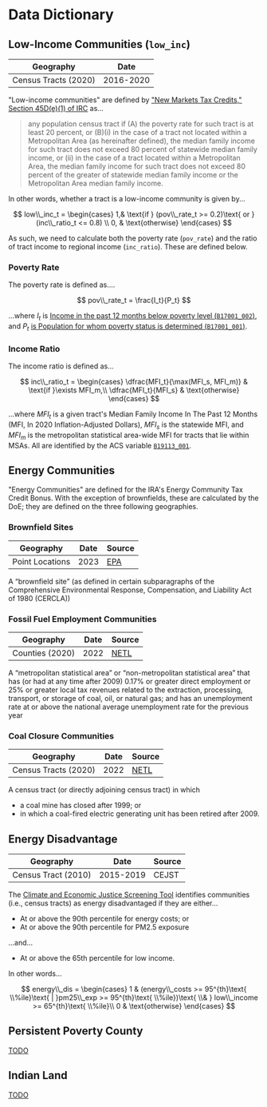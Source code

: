 # Data Dictionary

## Low-Income Communities (`low_inc`)

| Geography  | Date |
| ---------- | ---- |
| Census Tracts (2020)  | 2016-2020 |

"Low-income communities" are defined by ["New Markets Tax Credits," Section 45D(e)(1) of IRC](https://www.federalregister.gov/d/01-31391/p-16) as...

> any population census tract if (A) the poverty rate for such tract is at least 20 percent, or (B)(i) in the case of a tract not located within a Metropolitan Area (as hereinafter defined), the median family income for such tract does not exceed 80 percent of statewide median family income, or (ii) in the case of a tract located within a Metropolitan Area, the median family income for such tract does not exceed 80 percent of the greater of statewide median family income or the Metropolitan Area median family income.

In other words, whether a tract is a low-income community is given by...

$$
low\\_inc_t = 
\begin{cases}
    1,& \text{if } (pov\\_rate_t >= 0.2)\text{ or }(inc\\_ratio_t <= 0.8) \\
    0,              & \text{otherwise}
\end{cases}
$$

As such, we need to calculate both the poverty rate (`pov_rate`) and the ratio of tract income to regional income (`inc_ratio`). These are defined below.

### Poverty Rate

The poverty rate is defined as....

$$
pov\\_rate_t = \frac{I_t}{P_t}
$$

...where $I_t$ is [Income in the past 12 months below poverty level (`B17001_002`)](https://www.socialexplorer.com/data/ACS2020_5yr/metadata/?ds=ACS20_5yr&var=B17001002), and $P_t$ [is Population for whom poverty status is determined (`B17001_001`)](https://www.socialexplorer.com/data/ACS2020_5yr/metadata/?ds=ACS20_5yr&var=B17001001).

### Income Ratio

The income ratio is defined as...

$$
inc\\_ratio_t = 
\begin{cases}
  \dfrac{MFI_t}{\max(MFI_s, MFI_m)} & \text{if }\exists MFI_m,\\
  \dfrac{MFI_t}{MFI_s} & \text{otherwise}
\end{cases}
$$

...where $MFI_t$ is a given tract's Median Family Income In The Past 12 Months (MFI, In 2020 Inflation-Adjusted Dollars), $MFI_s$ is the statewide MFI, and $MFI_m$ is the metropolitan statistical area-wide MFI for tracts that lie within MSAs. All are identified by the ACS variable [`B19113_001`](https://www.socialexplorer.com/data/ACS2020_5yr/metadata/?ds=ACS20_5yr&var=B19113001).

## Energy Communities

"Energy Communities" are defined for the IRA's Energy Community Tax Credit Bonus. With the exception of brownfields, these are calculated by the DoE; they are defined on the three following geographies.

### Brownfield Sites

| Geography  | Date | Source |
| ---------- | ---- | ----------- |
| Point Locations  | 2023 | [EPA](https://www.epa.gov/frs/geospatial-data-download-service) |

A “brownfield site” (as defined in certain subparagraphs of the Comprehensive Environmental Response, Compensation, and Liability Act of 1980 (CERCLA))

### Fossil Fuel Employment Communities

| Geography  | Date | Source |
| ---------- | ---- | ----------- |
| Counties (2020)  | 2022 | [NETL](https://edx.netl.doe.gov/dataset/ira-energy-community-data-layers) |

A “metropolitan statistical area” or “non-metropolitan statistical area” that has (or had at any time after 2009) 0.17% or greater direct employment or 25% or greater local tax revenues related to the extraction, processing, transport, or storage of coal, oil, or natural gas; and has an unemployment rate at or above the national average unemployment rate for the previous year

### Coal Closure Communities

| Geography  | Date | Source |
| ---------- | ---- | ----------- |
| Census Tracts (2020)  | 2022 | [NETL](https://edx.netl.doe.gov/dataset/ira-energy-community-data-layers) |

A census tract (or directly adjoining census tract) in which

+ a coal mine has closed after 1999; or
+ in which a coal-fired electric generating unit has been retired after 2009.

## Energy Disadvantage

| Geography  | Date | Source |
| ---------- | ---- | ----------- |
| Census Tract (2010)  | 2015-2019 | CEJST |

The [Climate and Economic Justice Screening Tool](https://screeningtool.geoplatform.gov/en/) identifies communities (i.e., census tracts) as energy disadvantaged if they are either...

+ At or above the 90th percentile for energy costs; or
+ At or above the 90th percentile for PM2.5 exposure

...and...

+ At or above the 65th percentile for low income.

In other words...

$$
energy\\_dis = 
\begin{cases}
  1 & (energy\\_costs >= 95^{th}\text{ \\%ile}\text{ | }pm25\\_exp >= 95^{th}\text{ \\%ile})\text{ \\& } low\\_income >= 65^{th}\text{ \\%ile}\\
  0 & \text{otherwise}
\end{cases}
$$

## Persistent Poverty County

[TODO](https://github.com/ericrobskyhuntley/resonant_map/issues/4)

## Indian Land

[TODO](https://github.com/ericrobskyhuntley/resonant_map/issues/3)
